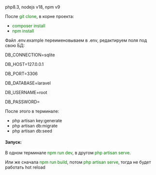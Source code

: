 <p>php8.3, nodejs v18, npm v9</p>


<p>После <span style='color: green'>git clone</span>, в корне проекта:</p>

<ul>
    <li>
        <span style='color: green'>composer install</span>    
    </li>
    <li>
        <span style='color: green'>npm install</span>   
    </li>
</ul>


<p>Файл .env.example переименовываем в .env, редактируем поля под свою БД:</p>
<div>
DB_CONNECTION=sqlite

DB_HOST=127.0.0.1

DB_PORT=3306

DB_DATABASE=laravel

DB_USERNAME=root

DB_PASSWORD=
</div>

<p>После этого в терминале:</p>
<ul>
    <li>php artisan key:generate</li>
    <li>php artisan db:migrate</li>
    <li>php artisan db:seed</li>
</ul>

<h4>Запуск:</h4>
<d>В одном терминале <span style='color: green'>npm run dev</span>, в другом <span style='color: green'>php artisan serve</span>.</p>

<p>Или же сначала <span style='color: green'>npm run build</span>, потом <span style='color: green'>php artisan serve</span>, тогда не будет работать hot reload</p>
